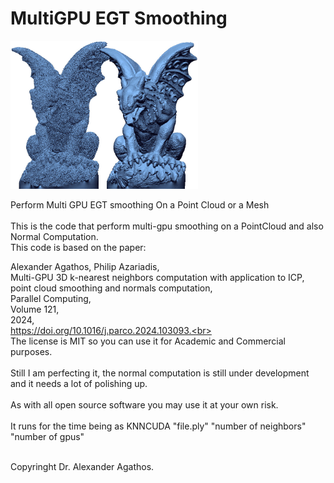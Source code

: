 # MultiGPU EGT Smoothing
<img src="/images/gargoyle.jpg" alt="image" width="300" height="auto">

Perform Multi GPU EGT smoothing On a Point Cloud or a Mesh<br><br>
This is the code that perform multi-gpu smoothing on a PointCloud and also Normal Computation.<br>
This code is based on the paper:

Alexander Agathos, Philip Azariadis,<br>
Multi-GPU 3D k-nearest neighbors computation with application to ICP, point cloud smoothing and normals computation,<br>
Parallel Computing,<br>
Volume 121,<br>
2024,<br>
https://doi.org/10.1016/j.parco.2024.103093.<br><br>
The license is MIT so you can use it for Academic and Commercial purposes.<br><br>
Still I am perfecting it, the normal computation is still under development and it needs a lot of polishing up.<br><br>
As with all open source software you may use it at your own risk.<br><br>
It runs for the time being as KNNCUDA "file.ply" "number of neighbors" "number of gpus"<br><br>  

Copyringht Dr. Alexander Agathos.
